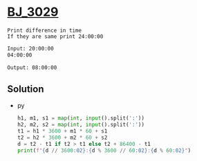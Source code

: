 # [BJ_3029](https://acmicpc.net/problem/3029)

```en
Print difference in time
If they are same print 24:00:00
```

```txt
Input: 20:00:00
04:00:00

Output: 08:00:00
```

## Solution

* py

  ```py
  h1, m1, s1 = map(int, input().split(':'))
  h2, m2, s2 = map(int, input().split(':'))
  t1 = h1 * 3600 + m1 * 60 + s1
  t2 = h2 * 3600 + m2 * 60 + s2
  d = t2 - t1 if t2 > t1 else t2 + 86400 - t1
  print(f"{d // 3600:02}:{d % 3600 // 60:02}:{d % 60:02}")
  ```

